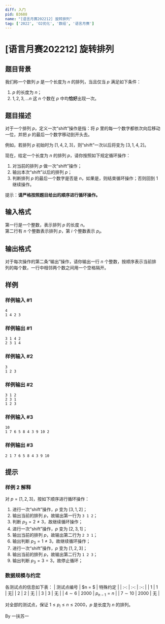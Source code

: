 ```yaml
---
diff: 入门
pid: B3688
name: "[语言月赛202212] 旋转排列"
tag: ['2022', 'O2优化', '数组', '语言月赛']
---
```

# [语言月赛202212] 旋转排列
## 题目背景

我们称一个数列 $p$ 是一个长度为 $n$ 的排列，当且仅当 $p$ 满足如下条件：

1. $p$ 的长度为 $n$；
2. $1, 2, 3, \dots n$ 这 $n$ 个数在 $p$ 中均**恰好**出现一次。
## 题目描述

对于一个排列 $p$，定义一次“shift”操作是指：将 $p$ 里的每一个数字都依次向后移动一位，并把 $p$ 的最后一个数字移动到开头去。

例如，若排列 $p$ 初始时为 $[1,4,2,3]$，则“shift”一次以后将变为 $[3,1,4,2]$。

现在，给定一个长度为 $n$ 的排列 $p$，请你按照如下规定循环操作：
1. 对当前的排列 $p$ 做一次“shift”操作；
2. 输出本次“shift”以后的排列 $p$；
3. 判断排列 $p$ 的最后一个数字是否是 $n$，如果是，则结束循环操作；否则回到 $1$ 继续操作。

提示：**请严格按照题目给出的顺序进行循环操作。**
## 输入格式

第一行是一个整数，表示排列 $p$ 的长度 $n$。  
第二行有 $n$ 个整数表示排列 $p$，第 $i$ 个整数表示 $p_i$。
## 输出格式

对于每次操作的第二条“输出”操作，请你输出一行 $n$ 个整数，按顺序表示当前排列的每个数，一行中相邻两个数之间用一个空格隔开。
## 样例

### 样例输入 #1
```
4
1 4 2 3
```
### 样例输出 #1
```
3 1 4 2
2 3 1 4
```
### 样例输入 #2
```
3
1 2 3
```
### 样例输出 #2
```
3 1 2
2 3 1
1 2 3
```
### 样例输入 #3
```
10
1 7 6 5 8 4 3 9 10 2
```
### 样例输出 #3
```
2 1 7 6 5 8 4 3 9 10
```
## 提示

### 样例 2 解释

对 $p = [1, 2, 3]$，按如下顺序进行循环操作：

1. 进行一次“shift”操作，$p$ 变为 $[3,1,2]$；
2. 输出当前的排列 $p$，故输出第一行为 `3 1 2`；
3. 判断 $p_3 = 2 \neq 3$，故继续循环操作；
4. 进行一次“shift”操作，$p$ 变为 $[2,3,1]$；
5. 输出当前的排列 $p$，故输出第二行为 `2 3 1`；
6. 输出判断 $p_3 = 1 \neq 3$，故继续循环操作；
7. 进行一次“shift”操作，$p$ 变为 $[1,2,3]$；
8. 输出当前的排列 $p$，故输出第二行为 `1 2 3`；
9. 输出判断 $p_3 = 3 =3$，故停止循环；

### 数据规模与约定

各测试点的信息如下表：
| 测试点编号 | $n = $ | 特殊约定 |
| :-: | :-: | :-: |
| $1$ | $1$ | 无|
| $2$ | $2$ | 无 |
| $3$ | $3$ | 无 |
| $4 \sim 6$ | $2000$ | $p_{n - 1} = n$ |
| $7 \sim 10$ | $2000$ | 无 |

对全部的测试点，保证 $1 \leq p_i \leq n \leq 2000$，$p$ 是长度为 $n$ 的排列。

By 一扶苏一
